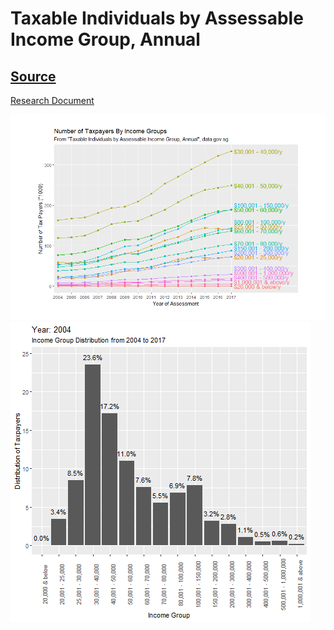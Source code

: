 # Taxable Individuals by Assessable Income Group, Annual
## [Source](https://data.gov.sg/dataset/taxable-individuals-by-assessable-income-group-annual?view_id=9ba609ea-c65f-4630-a48e-4c562b5337bc&resource_id=65913425-8a0d-47ca-b9f7-569bca3ac688)

[Research Document](rmd/rmd.pdf)

![Tax Plot](../img/tax_plot.png)
![Dist Plot](../img/dist.gif)

